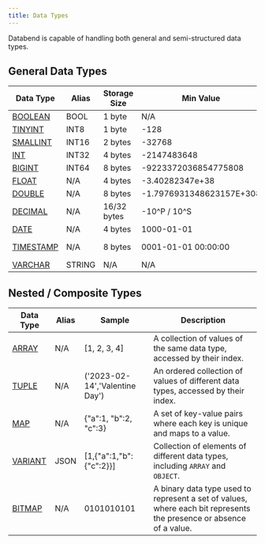 ```yaml
---
title: Data Types
---
```


Databend is capable of handling both general and semi-structured data types.

## General Data Types

| Data Type                                                           | Alias  | Storage Size | Min Value                | Max Value                      | 
|---------------------------------------------------------------------|--------|--------------|--------------------------|--------------------------------|
| [BOOLEAN](./00-data-type-logical-types.md)                          | BOOL   | 1 byte       | N/A                      | N/A                            |
| [TINYINT](./10-data-type-numeric-types.md#integer-data-types)       | INT8   | 1 byte       | -128                     | 127                            |
| [SMALLINT](./10-data-type-numeric-types.md#integer-data-types)      | INT16  | 2 bytes      | -32768                   | 32767                          |
| [INT](./10-data-type-numeric-types.md#integer-data-types)           | INT32  | 4 bytes      | -2147483648              | 2147483647                     |
| [BIGINT](./10-data-type-numeric-types.md#integer-data-types)        | INT64  | 8 bytes      | -9223372036854775808     | 9223372036854775807            |
| [FLOAT](./10-data-type-numeric-types.md#floating-point-data-types)  | N/A    | 4 bytes      | -3.40282347e+38          | 3.40282347e+38                 |
| [DOUBLE](./10-data-type-numeric-types.md#floating-point-data-types) | N/A    | 8 bytes      | -1.7976931348623157E+308 | 1.7976931348623157E+308        |
| [DECIMAL](./11-data-type-decimal-types.md)                          | N/A    | 16/32 bytes  | -10^P / 10^S             | 10^P / 10^S                    |
| [DATE](./20-data-type-time-date-types.md)                           | N/A    | 4 bytes      | 1000-01-01               | 9999-12-31                     |
| [TIMESTAMP](./20-data-type-time-date-types.md)                      | N/A    | 8 bytes      | 0001-01-01 00:00:00      | 9999-12-31 23:59:59.999999 UTC |
| [VARCHAR](./30-data-type-string-types.md)                           | STRING | N/A          | N/A                      | N/A                            |


## Nested / Composite Types

| Data Type                              | Alias | Sample                           | Description                                                                       |
|----------------------------------------|-------|----------------------------------|-----------------------------------------------------------------------------------|
| [ARRAY](./40-data-type-array-types.md) | N/A   | [1, 2, 3, 4]                   | A collection of values of the same data type, accessed by their index.            |
| [TUPLE](./41-data-type-tuple-types.md) | N/A   | ('2023-02-14','Valentine Day') | An ordered collection of values of different data types, accessed by their index. |
| [MAP](./42-data-type-map.md)           | N/A   | {"a":1, "b":2, "c":3}          | A set of key-value pairs where each key is unique and maps to a value.            |                             |
| [VARIANT](./43-data-type-variant.md)   | JSON  | [1,{"a":1,"b":{"c":2}}]        | Collection of elements of different data types, including `ARRAY` and `OBJECT`.   |
| [BITMAP](44-data-type-bitmap.md)   | N/A  | 0101010101        | A binary data type used to represent a set of values, where each bit represents the presence or absence of a value.   |